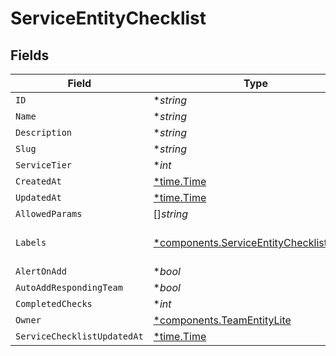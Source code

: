 # ServiceEntityChecklist


## Fields

| Field                                                                                               | Type                                                                                                | Required                                                                                            | Description                                                                                         |
| --------------------------------------------------------------------------------------------------- | --------------------------------------------------------------------------------------------------- | --------------------------------------------------------------------------------------------------- | --------------------------------------------------------------------------------------------------- |
| `ID`                                                                                                | **string*                                                                                           | :heavy_minus_sign:                                                                                  | N/A                                                                                                 |
| `Name`                                                                                              | **string*                                                                                           | :heavy_minus_sign:                                                                                  | N/A                                                                                                 |
| `Description`                                                                                       | **string*                                                                                           | :heavy_minus_sign:                                                                                  | N/A                                                                                                 |
| `Slug`                                                                                              | **string*                                                                                           | :heavy_minus_sign:                                                                                  | N/A                                                                                                 |
| `ServiceTier`                                                                                       | **int*                                                                                              | :heavy_minus_sign:                                                                                  | N/A                                                                                                 |
| `CreatedAt`                                                                                         | [*time.Time](https://pkg.go.dev/time#Time)                                                          | :heavy_minus_sign:                                                                                  | N/A                                                                                                 |
| `UpdatedAt`                                                                                         | [*time.Time](https://pkg.go.dev/time#Time)                                                          | :heavy_minus_sign:                                                                                  | N/A                                                                                                 |
| `AllowedParams`                                                                                     | []*string*                                                                                          | :heavy_minus_sign:                                                                                  | N/A                                                                                                 |
| `Labels`                                                                                            | [*components.ServiceEntityChecklistLabels](../../models/components/serviceentitychecklistlabels.md) | :heavy_minus_sign:                                                                                  | An object of label key and values                                                                   |
| `AlertOnAdd`                                                                                        | **bool*                                                                                             | :heavy_minus_sign:                                                                                  | N/A                                                                                                 |
| `AutoAddRespondingTeam`                                                                             | **bool*                                                                                             | :heavy_minus_sign:                                                                                  | N/A                                                                                                 |
| `CompletedChecks`                                                                                   | **int*                                                                                              | :heavy_minus_sign:                                                                                  | N/A                                                                                                 |
| `Owner`                                                                                             | [*components.TeamEntityLite](../../models/components/teamentitylite.md)                             | :heavy_minus_sign:                                                                                  | N/A                                                                                                 |
| `ServiceChecklistUpdatedAt`                                                                         | [*time.Time](https://pkg.go.dev/time#Time)                                                          | :heavy_minus_sign:                                                                                  | N/A                                                                                                 |